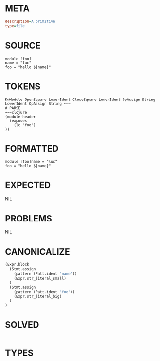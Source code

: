 # META
~~~ini
description=A primitive
type=file
~~~
# SOURCE
~~~roc
module [foo]
name = "luc"
foo = "hello ${name}"
~~~
# TOKENS
~~~text
KwModule OpenSquare LowerIdent CloseSquare LowerIdent OpAssign String LowerIdent OpAssign String ~~~
# PARSE
~~~clojure
(module-header
  (exposes
    (lc "foo")
))
~~~
# FORMATTED
~~~roc
module [foo]name = "luc"
foo = "hello ${name}"
~~~
# EXPECTED
NIL
# PROBLEMS
NIL
# CANONICALIZE
~~~clojure
(Expr.block
  (Stmt.assign
    (pattern (Patt.ident "name"))
    (Expr.str_literal_small)
  )
  (Stmt.assign
    (pattern (Patt.ident "foo"))
    (Expr.str_literal_big)
  )
)
~~~
# SOLVED
~~~clojure
~~~
# TYPES
~~~roc
~~~
